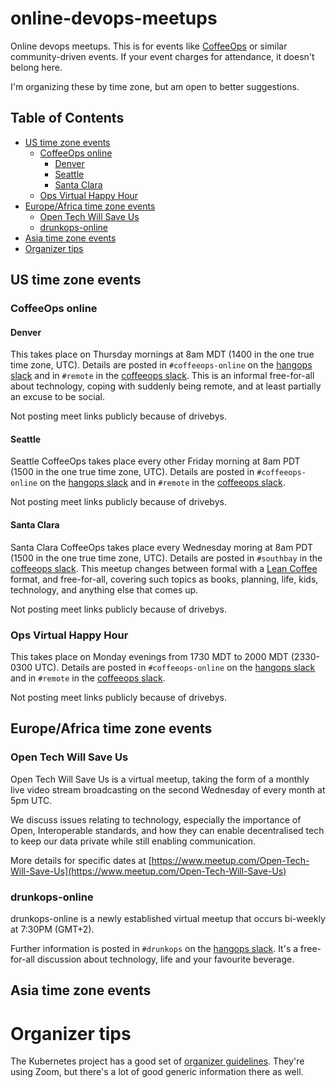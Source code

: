 
# online-devops-meetups

Online devops meetups. This is for events like [CoffeeOps](https://www.coffeeops.org/) or similar community-driven events. If your event charges for attendance, it doesn't belong here.

I'm organizing these by time zone, but am open to better suggestions.

<!-- START doctoc generated TOC please keep comment here to allow auto update -->
<!-- DON'T EDIT THIS SECTION, INSTEAD RE-RUN doctoc TO UPDATE -->
## Table of Contents

  - [US time zone events](#us-time-zone-events)
    - [CoffeeOps online](#coffeeops-online)
      - [Denver](#denver)
      - [Seattle](#seattle)
      - [Santa Clara](#santa-clara)
    - [Ops Virtual Happy Hour](#ops-virtual-happy-hour)
  - [Europe/Africa time zone events](#europeafrica-time-zone-events)
    - [Open Tech Will Save Us](#open-tech-will-save-us)
    - [drunkops-online](#drunkops-online)
  - [Asia time zone events](#asia-time-zone-events)
- [Organizer tips](#organizer-tips)

<!-- END doctoc generated TOC please keep comment here to allow auto update -->

## US time zone events

### CoffeeOps online

#### Denver

This takes place on Thursday mornings at 8am MDT (1400 in the one true time zone, UTC). Details are posted in `#coffeeops-online` on the [hangops slack](https://hangops.slack.com/) and in `#remote` in the [coffeeops slack](https://coffeeops.slack.com). This is an informal free-for-all about technology, coping with suddenly being remote, and at least partially an excuse to be social.

Not posting meet links publicly because of drivebys.

#### Seattle

Seattle CoffeeOps takes place every other Friday morning at 8am PDT (1500 in the one true time zone, UTC). Details are posted in `#coffeeops-online` on the [hangops slack](https://hangops.slack.com/) and in `#remote` in the [coffeeops slack](https://coffeeops.slack.com).

Not posting meet links publicly because of drivebys.

#### Santa Clara

Santa Clara CoffeeOps takes place every Wednesday moring at 8am PDT (1500 in the one true time zone, UTC). Details are posted in 
`#southbay` in the [coffeeops slack](https://coffeeops.slack.com). This meetup changes between formal with a [Lean Coffee](https://leancoffee.org/) format, and free-for-all, covering such topics as books, planning, life, kids, technology, and anything else that comes up. 

Not posting meet links publicly because of drivebys.

### Ops Virtual Happy Hour

This takes place on Monday evenings from 1730 MDT to 2000 MDT (2330-0300 UTC). Details are posted in `#coffeeops-online` on the [hangops slack](https://hangops.slack.com/) and in `#remote` in the [coffeeops slack](https://coffeeops.slack.com).

Not posting meet links publicly because of drivebys.

## Europe/Africa time zone events

### Open Tech Will Save Us

Open Tech Will Save Us is a virtual meetup, taking the form of a monthly live video stream broadcasting on the second Wednesday of every month at 5pm UTC.

We discuss issues relating to technology, especially the importance of Open, Interoperable standards, and how they can enable decentralised tech to keep our data private while still enabling communication.

More details for specific dates at [https://www.meetup.com/Open-Tech-Will-Save-Us](https://www.meetup.com/Open-Tech-Will-Save-Us)

### drunkops-online

drunkops-online is a newly established virtual meetup that occurs bi-weekly at 7:30PM (GMT+2).

Further information is posted in `#drunkops` on the [hangops slack](https://hangops.slack.com/). It's a free-for-all discussion about technology, life and your favourite beverage.

## Asia time zone events

# Organizer tips

The Kubernetes project has a good set of [organizer guidelines](https://github.com/kubernetes/community/blob/master/communication/zoom-guidelines.md). They're using Zoom, but there's a lot of good generic information there as well.
